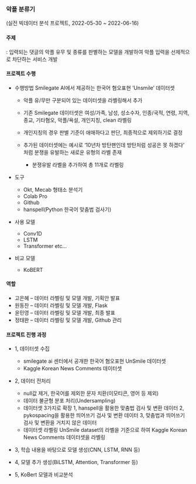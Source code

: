 ### 악플 분류기

(실전 빅데이터 분석 프로젝트, 2022-05-30 ~ 2022-06-16)

#### 주제

: 입력되는 댓글의 악플 유무 및 종류를 판별하는 모델을 개발하여 악플 입력을 선제적으로 차단하는 서비스 개발



#### 프로젝트 수행

- 수행방법
    Smilegate AI에서 제공하는 한국어 혐오표현 ‘Unsmile’ 데이터셋
    + 악플 유/무만 구분되어 있는 데이터셋을 라벨링해서 추가

    - 기존 Smilegate 데이터셋은 여성/가족, 남성, 성소수자, 인종/국적, 연령, 지역, 종교, 기타혐오, 악플/욕설, 개인지칭, clean 라벨링
    - 개인지칭의 경우 판별 기준이 애매하다고 판단, 최종적으로 제외하기로 결정
    
    - 추가된 데이터셋에는 예시로 ‘10년차 방탄팬인데 방탄처럼 성공은 못 하겠다’ 처럼 분쟁을 유발하는 새로운 유형의 라벨 존재
        - 분쟁유발 라벨을 추가하여 총 11개로 라벨링

- 도구
    - Okt, Mecab 형태소 분석기
    - Colab Pro
    - Github
    - hanspell(Python 한국어 맞춤법 검사기)
    
- 사용 모델
  
    - Conv1D 
    - LSTM
    - Transformer etc...
    
- 비교 모델

    - KoBERT



#### 역할
- 고은혜 – 데이터 라벨링 및 모델 개발, 기획안 발표  
- 원동찬 – 데이터 라벨링 및 모델 개발, Flask   
- 윤민영 – 데이터 라벨링 및 모델 개발, 최종 발표  
- 정태완 – 데이터 라벨링 및 모델 개발, Github 관리  

#### 프로젝트 진행 과정
- 1, 데이터셋 수집
	- smilegate ai 센터에서 공개한 한국어 혐오표현 UnSmile 데이터셋
	- Kaggle Korean News Comments 데이터셋

- 2, 데이터 전처리
	- null값 제거, 한국어를 제외한 문자 치환(이모티콘, 영어 등 제외)
	- 데이터 불균형 분포 처리(Undersampling)
	- 데이터셋 3가지로 확장
		1, hanspell을 활용한 맞춤법 검사 및 변환 데이터
		2, pykospacing을 활용한 띄어쓰기 검사 및 변환 데이터
		3, 맞춤법과 띄어쓰기 검사 및 변환을 거치지 않은 데이터
	- 데이터셋 라벨링
		UnSmile dataset의 라벨을 기준으로 하여 Kaggle Korean News Comments 데이터셋을 라벨링

- 3, 학습 내용을 바탕으로 모델 생성(CNN, LSTM, RNN 등)
- 4, 모델 추가 생성(BiLSTM, Attention, Transformer 등)
- 5, KoBert 모델과 비교분석

 